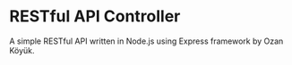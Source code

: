 # RESTful API Controller
A simple RESTful API written in Node.js using Express framework by Ozan Köyük.
